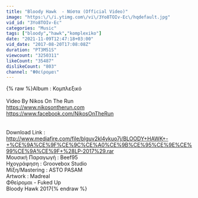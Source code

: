 ```yaml
---
title: "Bloody Hawk  - Νύστα (Official Video)"
image: "https:\/\/i.ytimg.com\/vi\/3Yo8TOIv-Ec\/hqdefault.jpg"
vid_id: "3Yo8TOIv-Ec"
categories: "Music"
tags: ["bloody","hawk","komplexiko"]
date: "2021-11-09T12:47:18+03:00"
vid_date: "2017-08-20T17:08:08Z"
duration: "PT3M51S"
viewcount: "3250311"
likeCount: "35487"
dislikeCount: "803"
channel: "Φθείρομαι"
---
```

{% raw %}Album : Κομπλεξικό<br /> <br />Video By Nikos On The Run<br /><a rel="nofollow" target="blank" href="https://www.nikosontherun.com">https://www.nikosontherun.com</a><br /><a rel="nofollow" target="blank" href="https://www.facebook.com/NikosOnTheRun">https://www.facebook.com/NikosOnTheRun</a><br /><br /><br />Download Link : <a rel="nofollow" target="blank" href="http://www.mediafire.com/file/blguv2kl4ykuo7j/BLOODY+HAWK+-+%CE%9A%CE%9F%CE%9C%CE%A0%CE%9B%CE%95%CE%9E%CE%99%CE%9A%CE%9F+%28LP-2017%29.rar">http://www.mediafire.com/file/blguv2kl4ykuo7j/BLOODY+HAWK+-+%CE%9A%CE%9F%CE%9C%CE%A0%CE%9B%CE%95%CE%9E%CE%99%CE%9A%CE%9F+%28LP-2017%29.rar</a><br />Μουσική Παραγωγή : Beef95<br />Ηχογράφηση : Groovebox Studio<br />Μίξη/Mastering : ASTO PASAM<br />Artwork : Madreal<br />Φθείρομαι - Fuked Up<br />Bloody Hawk 2017{% endraw %}
